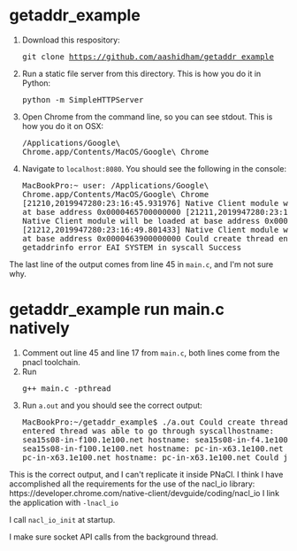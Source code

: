 # getaddr_example
1. Download this respository: <pre>git clone https://github.com/aashidham/getaddr_example</pre>
2. Run a static file server from this directory. This is how you do it in Python: <pre>python -m SimpleHTTPServer</pre>
3. Open Chrome from the command line, so you can see stdout. This is how you do it on OSX: <pre>/Applications/Google\ Chrome.app/Contents/MacOS/Google\ Chrome</pre>
4. Navigate to <code>localhost:8080</code>. You should see the following in the console:<pre>MacBookPro:~ user: /Applications/Google\ Chrome.app/Contents/MacOS/Google\ Chrome
[21210,2019947280:23:16:45.931976] Native Client module will be loaded at base address 0x0000465700000000
[21211,2019947280:23:16:49.583005] Native Client module will be loaded at base address 0x00002ee900000000
[21212,2019947280:23:16:49.801433] Native Client module will be loaded at base address 0x0000463900000000
Could create thread
entered thread
getaddrinfo error EAI_SYSTEM in syscall Success
</pre>
The last line of the output comes from line 45 in <code>main.c</code>, and I'm not sure why.

# getaddr_example run main.c natively
1. Comment out line 45 and line 17 from <code>main.c</code>, both lines come from the pnacl toolchain.
2. Run <pre>g++ main.c -pthread</pre>
3. Run <code>a.out</code> and you should see the correct output:<pre>MacBookPro:~/getaddr_example$ ./a.out
Could create thread
entered thread
was able to go through syscallhostname: sea15s08-in-f100.1e100.net
hostname: sea15s08-in-f4.1e100.net
hostname: sea15s08-in-f100.1e100.net
hostname: pc-in-x63.1e100.net
hostname: pc-in-x63.1e100.net
hostname: pc-in-x63.1e100.net
Could join thread
</pre>
This is the correct output, and I can't replicate it inside PNaCl. I think I have accomplished all the requirements for the use of the nacl_io library: https://developer.chrome.com/native-client/devguide/coding/nacl_io
I link the application with <code>-lnacl_io</code>

I call <code>nacl_io_init</code> at startup.

I make sure socket API calls from the background thread.

